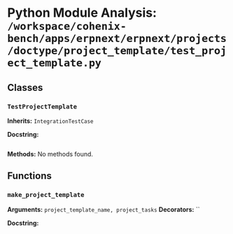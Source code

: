 # Python Module Analysis: `/workspace/cohenix-bench/apps/erpnext/erpnext/projects/doctype/project_template/test_project_template.py`

## Classes

### `TestProjectTemplate`
**Inherits:** `IntegrationTestCase`


**Docstring:**
```

```

**Methods:**
No methods found.




## Functions

### `make_project_template`
**Arguments:** `project_template_name, project_tasks`
**Decorators:** ``

**Docstring:**
```

```

